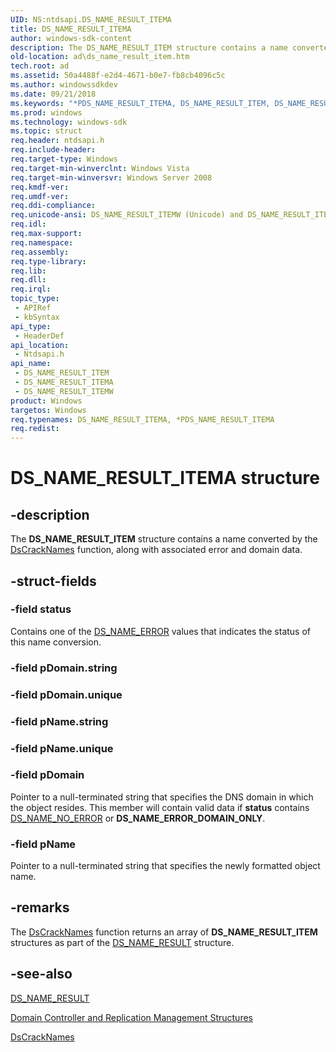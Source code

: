 ```yaml
---
UID: NS:ntdsapi.DS_NAME_RESULT_ITEMA
title: DS_NAME_RESULT_ITEMA
author: windows-sdk-content
description: The DS_NAME_RESULT_ITEM structure contains a name converted by the DsCrackNames function, along with associated error and domain data.
old-location: ad\ds_name_result_item.htm
tech.root: ad
ms.assetid: 50a4488f-e2d4-4671-b0e7-fb8cb4096c5c
ms.author: windowssdkdev
ms.date: 09/21/2018
ms.keywords: "*PDS_NAME_RESULT_ITEMA, DS_NAME_RESULT_ITEM, DS_NAME_RESULT_ITEM structure [Active Directory], DS_NAME_RESULT_ITEMA, DS_NAME_RESULT_ITEMW, PDS_NAME_RESULT_ITEM, PDS_NAME_RESULT_ITEM structure pointer [Active Directory], _glines_ds_name_result_item, ad.ds__name__result__item, ad.ds_name_result_item, ntdsapi/DS_NAME_RESULT_ITEM, ntdsapi/DS_NAME_RESULT_ITEMA, ntdsapi/DS_NAME_RESULT_ITEMW, ntdsapi/PDS_NAME_RESULT_ITEM"
ms.prod: windows
ms.technology: windows-sdk
ms.topic: struct
req.header: ntdsapi.h
req.include-header: 
req.target-type: Windows
req.target-min-winverclnt: Windows Vista
req.target-min-winversvr: Windows Server 2008
req.kmdf-ver: 
req.umdf-ver: 
req.ddi-compliance: 
req.unicode-ansi: DS_NAME_RESULT_ITEMW (Unicode) and DS_NAME_RESULT_ITEMA (ANSI)
req.idl: 
req.max-support: 
req.namespace: 
req.assembly: 
req.type-library: 
req.lib: 
req.dll: 
req.irql: 
topic_type:
 - APIRef
 - kbSyntax
api_type:
 - HeaderDef
api_location:
 - Ntdsapi.h
api_name:
 - DS_NAME_RESULT_ITEM
 - DS_NAME_RESULT_ITEMA
 - DS_NAME_RESULT_ITEMW
product: Windows
targetos: Windows
req.typenames: DS_NAME_RESULT_ITEMA, *PDS_NAME_RESULT_ITEMA
req.redist: 
---
```


# DS_NAME_RESULT_ITEMA structure


## -description


The <b>DS_NAME_RESULT_ITEM</b> structure contains a name converted by the 
<a href="https://msdn.microsoft.com/f812a001-5aab-4c62-87bd-54f95792e271">DsCrackNames</a> function, along with associated error and domain data.


## -struct-fields




### -field status

Contains one of the <a href="https://msdn.microsoft.com/8475133c-4bc8-4545-bd54-15d4e7b07869">DS_NAME_ERROR</a> values that indicates the status of this name conversion.


### -field pDomain.string

 


### -field pDomain.unique

 


### -field pName.string

 


### -field pName.unique

 


### -field pDomain

Pointer to a null-terminated string that specifies the DNS domain in which the object resides. This member will contain valid data if <b>status</b> contains <a href="https://msdn.microsoft.com/8475133c-4bc8-4545-bd54-15d4e7b07869">DS_NAME_NO_ERROR</a> or <b>DS_NAME_ERROR_DOMAIN_ONLY</b>.


### -field pName

Pointer to a null-terminated string that specifies the newly formatted object name.


## -remarks



The <a href="https://msdn.microsoft.com/f812a001-5aab-4c62-87bd-54f95792e271">DsCrackNames</a> function returns an array of <b>DS_NAME_RESULT_ITEM</b> structures as part of the <a href="https://msdn.microsoft.com/8c3cedae-f998-482c-95db-33bca94e119b">DS_NAME_RESULT</a> structure.




## -see-also




<a href="https://msdn.microsoft.com/8c3cedae-f998-482c-95db-33bca94e119b">DS_NAME_RESULT</a>



<a href="https://msdn.microsoft.com/42b20d3b-1799-4f5f-b74e-fe9284dd8ac3">Domain Controller and Replication Management Structures</a>



<a href="https://msdn.microsoft.com/f812a001-5aab-4c62-87bd-54f95792e271">DsCrackNames</a>
 

 

